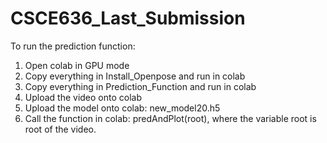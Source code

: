 # CSCE636_Last_Submission
To run the prediction function:
1. Open colab in GPU mode
2. Copy everything in Install_Openpose and run in colab
3. Copy everything in Prediction_Function and run in colab
4. Upload the video onto colab
5. Upload the model onto colab: new_model20.h5
5. Call the function in colab: predAndPlot(root), where the variable root is root of the video.
